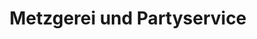 ---
title: "Metzgerei und Partyservice"
url: /berlin/metzgerei-und-partyservice/
shop: Metzgerei
---
